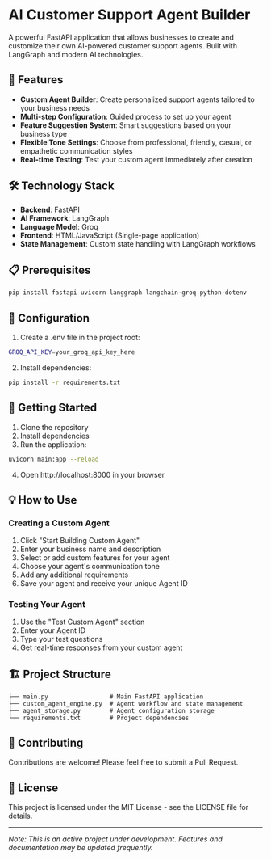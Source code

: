 # AI Customer Support Agent Builder

A powerful FastAPI application that allows businesses to create and customize their own AI-powered customer support agents. Built with LangGraph and modern AI technologies.

## 🌟 Features

- **Custom Agent Builder**: Create personalized support agents tailored to your business needs
- **Multi-step Configuration**: Guided process to set up your agent
- **Feature Suggestion System**: Smart suggestions based on your business type
- **Flexible Tone Settings**: Choose from professional, friendly, casual, or empathetic communication styles
- **Real-time Testing**: Test your custom agent immediately after creation

## 🛠️ Technology Stack

- **Backend**: FastAPI
- **AI Framework**: LangGraph
- **Language Model**: Groq
- **Frontend**: HTML/JavaScript (Single-page application)
- **State Management**: Custom state handling with LangGraph workflows

## 📋 Prerequisites

```bash
pip install fastapi uvicorn langgraph langchain-groq python-dotenv
```

## 🔧 Configuration

1. Create a .env file in the project root:
```bash
GROQ_API_KEY=your_groq_api_key_here
```

2. Install dependencies:
```bash
pip install -r requirements.txt
```

## 🚀 Getting Started

1. Clone the repository
2. Install dependencies
3. Run the application:
```bash
uvicorn main:app --reload
```
4. Open http://localhost:8000 in your browser

## 💡 How to Use

### Creating a Custom Agent

1. Click "Start Building Custom Agent"
2. Enter your business name and description
3. Select or add custom features for your agent
4. Choose your agent's communication tone
5. Add any additional requirements
6. Save your agent and receive your unique Agent ID

### Testing Your Agent

1. Use the "Test Custom Agent" section
2. Enter your Agent ID
3. Type your test questions
4. Get real-time responses from your custom agent

## 🏗️ Project Structure

```
├── main.py                 # Main FastAPI application
├── custom_agent_engine.py  # Agent workflow and state management
├── agent_storage.py        # Agent configuration storage
└── requirements.txt        # Project dependencies
```

## 🤝 Contributing

Contributions are welcome! Please feel free to submit a Pull Request.

## 📝 License

This project is licensed under the MIT License - see the LICENSE file for details.

---

*Note: This is an active project under development. Features and documentation may be updated frequently.*
